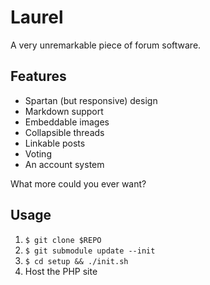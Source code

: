 # Laurel

A very unremarkable piece of forum software.

## Features

- Spartan (but responsive) design
- Markdown support
- Embeddable images
- Collapsible threads
- Linkable posts
- Voting
- An account system

What more could you ever want?

## Usage

1. `$ git clone $REPO`
2. `$ git submodule update --init`
3. `$ cd setup && ./init.sh`
4. Host the PHP site
